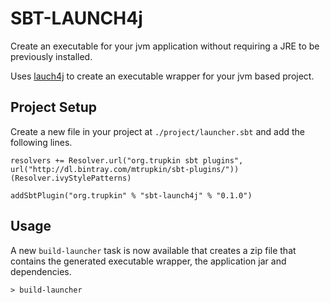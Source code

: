 # SBT-LAUNCH4j
Create an executable for your jvm application without requiring a JRE to be previously installed.

Uses [lauch4j](http://launch4j.sourceforge.net) to create an executable wrapper for your jvm based project.

## Project Setup
Create a new file in your project at `./project/launcher.sbt` and add the following lines.

    resolvers += Resolver.url("org.trupkin sbt plugins", url("http://dl.bintray.com/mtrupkin/sbt-plugins/"))(Resolver.ivyStylePatterns)

    addSbtPlugin("org.trupkin" % "sbt-launch4j" % "0.1.0")  

## Usage
A new `build-launcher` task is now available that creates a zip file that contains the generated executable wrapper, the application jar and dependencies.

    > build-launcher
